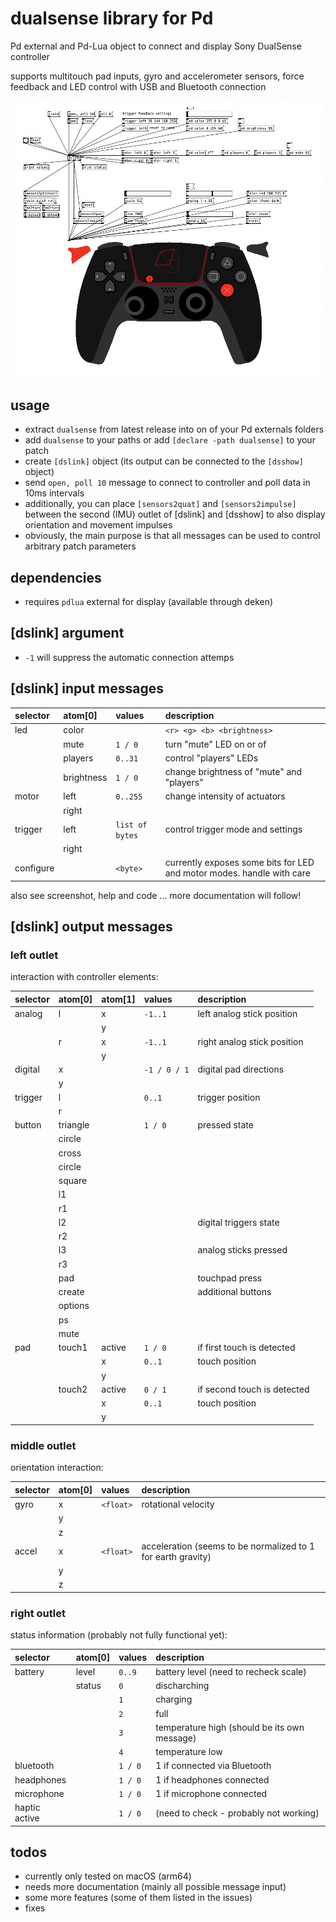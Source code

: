 # dualsense library for Pd
Pd external and Pd-Lua object to connect and display Sony DualSense controller

supports multitouch pad inputs, gyro and accelerometer sensors, force feedback and LED control with USB and Bluetooth connection

![dsshow.pd_lua screenshot](dsshow.png)

## usage

* extract `dualsense` from latest release into on of your Pd externals folders
* add `dualsense` to your paths or add `[declare -path dualsense]` to your patch
* create `[dslink]` object (its output can be connected to the `[dsshow]` object)
* send `open, poll 10` message to connect to controller and poll data in 10ms intervals
* additionally, you can place `[sensors2quat]` and `[sensors2impulse]` between the second (IMU) outlet of [dslink] and [dsshow] to also display orientation and movement impulses
* obviously, the main purpose is that all messages can be used to control arbitrary patch parameters

## dependencies

* requires `pdlua` external for display (available through deken)

## [dslink] argument

* `-1` will suppress the automatic connection attemps

## [dslink] input messages

| selector  | atom[0] |  values | description |
| :--- | :--- | :--- | :--- |
| led  | color  |  | `<r> <g> <b> <brightness>` | rgb 0..255, brightness 0..1 |
|      | mute | `1 / 0` | turn "mute" LED on or of |
|      | players | `0..31` | control "players" LEDs |
|      | brightness | `1 / 0` | change brightness of "mute" and "players" |
| motor | left | `0..255` | change intensity of actuators |
|      | right |    |    |
| trigger | left | `list of bytes` | control trigger mode and settings |
|      | right |    |    |
| configure |  | `<byte>` | currently exposes some bits for LED and motor modes. handle with care |

also see screenshot, help and code ... more documentation will follow!

## [dslink] output messages

### left outlet
interaction with controller elements:

| selector  | atom[0] | atom[1] | values | description |
| :--- | :--- | :--- | :--- | :--- |
| analog  | l  | x | `-1..1` | left analog stick position |
|         |  | y |  |  |
|         | r  | x | `-1..1` | right analog stick position |
|         |  | y |  |  |
| digital | x |   | `-1 / 0 / 1` | digital pad directions |
|         | y |   |  |   |
| trigger | l |  | `0..1` | trigger position |
|         | r |  |  |  |
| button  | triangle |  | `1 / 0` | pressed state |
|         | circle   |  |  |  |
|         | cross   |  |  |  |
|         | circle   |  |  |  |
|         | square   |  |  |  |
|         | l1   |  |  |  |
|         | r1   |  |  |  |
|         | l2   |  |  | digital triggers state |
|         | r2   |  |  |  |
|         | l3   |  |  | analog sticks pressed |
|         | r3   |  |  |  |
|         | pad   |  |  | touchpad press |
|         | create   |  |  | additional buttons |
|         | options   |  |  |  |
|         | ps   |  |  |  |
|         | mute   |  |  |  |
| pad     | touch1 |  active | `1 / 0` | if first touch is detected |
|         |        |  x  |  `0..1`  | touch position |
|         |        |  y  |        |  |
|         | touch2 |  active | `0 / 1` | if second touch is detected |
|         |        |  x  |  `0..1`  | touch position |
|         |        |  y  |        |  |

### middle outlet 
orientation interaction:

| selector  | atom[0] | values | description |
| :--- | :--- | :--- | :--- |
| gyro  | x  | `<float>` | rotational velocity |
|         | y |   |  |
|         | z |   |  |
| accel | x | `<float>` | acceleration (seems to be normalized to 1 for earth gravity) |
|         | y |  |  |
|         | z |  |  |

### right outlet 
status information (probably not fully functional yet):

| selector  | atom[0] | values | description |
| :--- | :--- | :--- | :--- |
| battery  | level | `0..9` | battery level (need to recheck scale) |
|         | status |  `0` | discharching  |
|         |        |  `1` | charging  |
|         |        |  `2` | full  |
|         |        |  `3` | temperature high (should be its own message) |
|         |        |  `4` | temperature low  |
| bluetooth |  | `1 / 0` | 1 if connected via Bluetooth |
| headphones |  | `1 / 0` | 1 if headphones connected |
| microphone |  | `1 / 0` | 1 if microphone connected |
| haptic active |  | `1 / 0` | (need to check - probably not working) |

## todos

* currently only tested on macOS (arm64)
* needs more documentation (mainly all possible message input)
* some more features (some of them listed in the issues) 
* fixes

